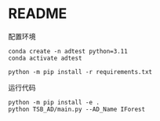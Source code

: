 

# README 

配置环境
```
conda create -n adtest python=3.11   
conda activate adtest

python -m pip install -r requirements.txt
```

运行代码
```
python -m pip install -e .
python TSB_AD/main.py --AD_Name IForest
```